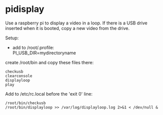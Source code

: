 # pidisplay
Use a raspberry pi to display a video in a loop.  If there is a USB drive inserted when it is booted, copy a new video from the drive.

Setup:
- add to /root/.profile:  
PI_USB_DIR=mydirectoryname

create /root/bin and copy these files there:  
```
checkusb
clearconsole
displayloop
play
```

Add to /etc/rc.local before the 'exit 0' line:
```
/root/bin/checkusb
/root/bin/displayloop >> /var/log/displayloop.log 2>&1 < /dev/null &
```
